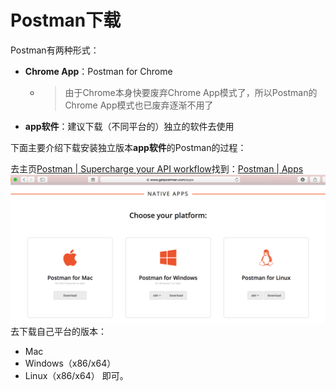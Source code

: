 # Postman下载

Postman有两种形式：
* **Chrome App**：Postman for Chrome
  * > 由于Chrome本身快要废弃Chrome App模式了，所以Postman的Chrome App模式也已废弃逐渐不用了
* **app软件**：建议下载（不同平台的）独立的软件去使用

下面主要介绍下载安装独立版本**app软件**的Postman的过程：

去主页[Postman | Supercharge your API workflow](https://www.getpostman.com)找到：[Postman | Apps](https://www.getpostman.com/apps)
![下载Postman的APP](../assets/img/postman_download_app.png)
去下载自己平台的版本：
* Mac
* Windows（x86/x64）
* Linux（x86/x64）
即可。
